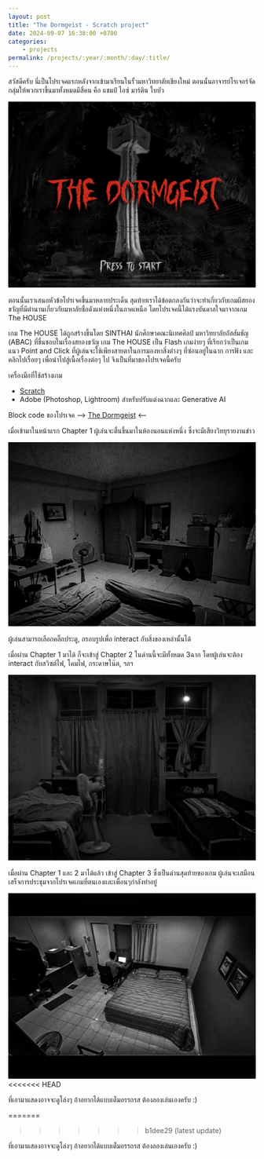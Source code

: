 ```yaml
---
layout: post
title: "The Dormgeist - Scratch project"
date: 2024-09-07 16:38:00 +0700
categories: 
    - projects
permalink: /projects/:year/:month/:day/:title/
---
```


สวัสดีครับ นี่เป็นโปรเจคแรกหลังจากเข้ามาเรียนในรั้วมหาวิทยาลัยเชียงใหม่ ตอนนั้นอาจารย์โรเจอร์จัดกลุ่มให้พวกเราขึ้นมาทั้งหมดมีสี่คน คือ แชมป์ ไอซ์ มาร์ติน ใบบัว

<img src="https://raw.githubusercontent.com/nakaptan/natpakan_site/main/assets/the-dormgeist.png" alt="image-the-dormgeist">

ตอนนั้นเราเสนอหัวข้อโปรเจคขึ้นมาหลายประเด็น สุดท้ายเราได้ข้อตกลงกันว่าจะทำเกี่ยวกับเกมผีสยองขวัญที่มีตำนานเกี่ยวกับมหาลัยชื่อดังแห่งหนึ่งในภาคเหนือ โดยโปรเจคนี้ได้แรงบันดาลใจมาจากเกม The HOUSE 

เกม The HOUSE ได้ถูกสร้างขึ้นโดย SINTHAI นักศึกษาคณะนิเทศศิลป์ มหาวิทยาลัยอัสสัมชัญ (ABAC) ที่ชื่นชอบในเรื่องสยองขวัญ เกม The HOUSE เป็น Flash เกมง่ายๆ ที่เรียกว่าเป็นเกมแนว Point and Click ที่ผู้เล่นจะใช้เพียงสายตาในการมองหาสิ่งต่างๆ ที่ซ่อนอยู่ในฉาก การฟัง และคลิกไปเรื่อยๆ เพื่อนำไปสู่เนื้อเรื่องต่อๆ ไป จึงเป็นที่มาของโปรเจคนี้ครับ

เครื่องมือที่ใช้สร้างเกม
- <a href="https://scratch.mit.edu" target="_blank">Scratch</a>
- Adobe (Photoshop, Lightroom) สำหรับปรับแต่งฉากและ Generative AI

Block code ของโปรเจค -->
<a href="https://scratch.mit.edu/projects/1061138907" target="_blank">The Dormgeist</a> <--

เมื่อเข้ามาในหน้าแรก Chapter 1 ผู้เล่นจะตื่นขึ้นมาในห้องนอนแห่งหนึ่ง ซึ่งจะมีเสียงวิทยุรายงานข่าว

<img src="https://raw.githubusercontent.com/nakaptan/natpakan_site/main/assets/the-dormgeist-bedroom.png" alt="image-the-dormgeist-bedroom">

ผู้เล่นสามารถเลือกคลิ๊กประตู, กรอบรูปเพื่อ interact กับสิ่งของเหล่านั้นได้

เมื่อผ่าน Chapter 1 มาได้ ก็จะเข้าสู่ Chapter 2 ในด่านนี้จะมีทั้งหมด 3ฉาก โดยผู้เล่นจะต้อง interact กับสวิซต์ไฟ, โคมไฟ, กระดาษโน๊ต, ฯลฯ

<img src="https://raw.githubusercontent.com/nakaptan/natpakan_site/main/assets/the-chapter2.png" alt="dark-scene-chapter2">

เมื่อผ่าน Chapter 1 และ 2 มาได้แล้ว เข้าสู่ Chapter 3 ซึ่งเป็นด่านสุดท้ายของเกม ผู้เล่นจะเสมือนเสร็จการประชุมจากโปรเจคเกมที่ตนเองและเพื่อนๆกำลังทำอยู่

<img src="https://raw.githubusercontent.com/nakaptan/natpakan_site/main/assets/the-chapter3.png" alt="bedroom-chapter3">
<<<<<<< HEAD

ที่เอามาแสดงอาจจะดูโล่งๆ ถ้าอยากได้แบบเต็มอรรถรส ต้องลองเล่นเองครับ :)

=======
>>>>>>> b1dee29 (latest update)

ที่เอามาแสดงอาจจะดูโล่งๆ ถ้าอยากได้แบบเต็มอรรถรส ต้องลองเล่นเองครับ :)
